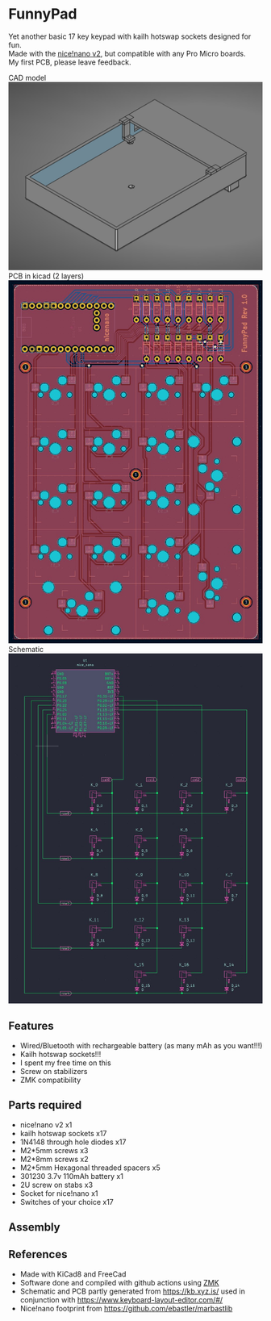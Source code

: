 # FunnyPad
Yet another basic 17 key keypad with kailh hotswap sockets designed for fun.  
Made with the [nice!nano v2](https://nicekeyboards.com/docs/nice-nano/), but compatible with any Pro Micro boards.  
My first PCB, please leave feedback. 

CAD model  
![FunnyPadCad](images/FunnyPadCad.jpg)  
PCB in kicad (2 layers)  
![FunnyPadPCB](images/FunnyPadPCB.jpg)  
Schematic  
![FunnyPadSch](images/FunnyPadSch.jpg)  

## Features
- Wired/Bluetooth with rechargeable battery (as many mAh as you want!!!)
- Kailh hotswap sockets!!!
- I spent my free time on this
- Screw on stabilizers
- ZMK compatibility

## Parts required
- nice!nano v2 x1
- kailh hotswap sockets x17
- 1N4148 through hole diodes x17
- M2*5mm screws x3
- M2*8mm screws x2
- M2*5mm Hexagonal threaded spacers x5 
- 301230 3.7v 110mAh battery x1
- 2U screw on stabs x3
- Socket for nice!nano x1
- Switches of your choice x17


## Assembly


## References
- Made with KiCad8 and FreeCad
- Software done and compiled with github actions using [ZMK](https://zmk.dev/)
- Schematic and PCB partly generated from https://kb.xyz.is/ used in conjunction with https://www.keyboard-layout-editor.com/#/
- Nice!nano footprint from https://github.com/ebastler/marbastlib
